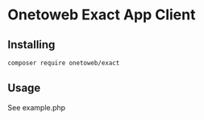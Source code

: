 # Onetoweb Exact App Client

## Installing

```bash
composer require onetoweb/exact
```

## Usage

See example.php
